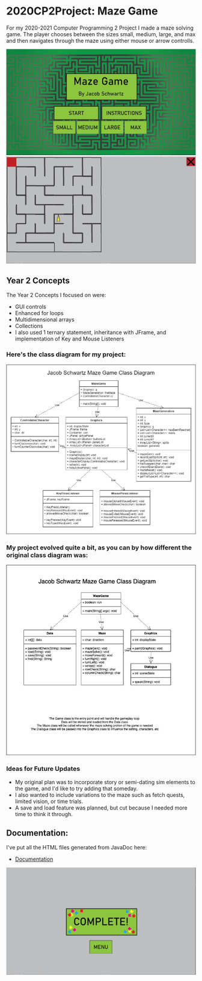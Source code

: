# 2020CP2Project: Maze Game
For my 2020-2021 Computer Programming 2 Project I made a maze solving game. The player chooses between the sizes small, medium, large, and max and then navigates through the maze using either mouse or arrow controlls.

![TitleScreen](https://github.com/Bamboo72/2020CP2Project/blob/main/images/TitleScreen.PNG)
![TitleScreen](https://github.com/Bamboo72/2020CP2Project/blob/main/images/maze.PNG)
 
## Year 2 Concepts
The Year 2 Concepts I focused on were:
- GUI controls
- Enhanced for loops
- Multidimensional arrays
- Collections
- I also used 1 ternary statement, inheritance with JFrame, and implementation of Key and Mouse Listeners

### Here's the class diagram for my project:
![ClassDiagram](https://github.com/Bamboo72/2020CP2Project/blob/main/images/IndividualProjectClassDiagram2.jpg)

### My project evolved quite a bit, as you can by how different the original class diagram was:
![FirstClassDiagram](https://github.com/Bamboo72/2020CP2Project/blob/main/images/IndividualProjectClassDiagram.jpg)  
    
### Ideas for Future Updates
- My original plan was to incorporate story or semi-dating sim elements to the game, and I'd like to try adding that someday.
- I also wanted to include variations to the maze such as fetch quests, limited vision, or time trials.
- A save and load feature was planned, but cut because I needed more time to think it through.
## Documentation:
I've put all the HTML files generated from JavaDoc here:
* [Documentation](https://github.com/Bamboo72/2020CP2Project/tree/main/doc)  

![TitleScreen](https://github.com/Bamboo72/2020CP2Project/blob/main/images/complete.PNG)
